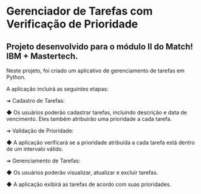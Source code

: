# Gerenciador de Tarefas com Verificação de Prioridade

## Projeto desenvolvido para o módulo II do Match! IBM + Mastertech.

Neste projeto, foi criado um aplicativo de gerenciamento de tarefas em Python.

A aplicação incluirá as seguintes etapas:

➔ Cadastro de Tarefas:

◆ Os usuários poderão cadastrar tarefas, incluindo descrição e data de vencimento. Eles também atribuirão uma prioridade a cada tarefa.

➔ Validação de Prioridade:

◆ A aplicação verificará se a prioridade atribuída a cada tarefa está dentro de um intervalo válido.

➔ Gerenciamento de Tarefas:

◆ Os usuários poderão visualizar, atualizar e excluir tarefas.

◆ A aplicação exibirá as tarefas de acordo com suas prioridades.